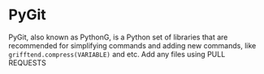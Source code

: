 # PyGit
PyGit, also known as PythonG, is a Python set of libraries that are recommended for simplifying commands and adding new commands, like `grifftend.compress(VARIABLE)` and etc.
Add any files using PULL REQUESTS
